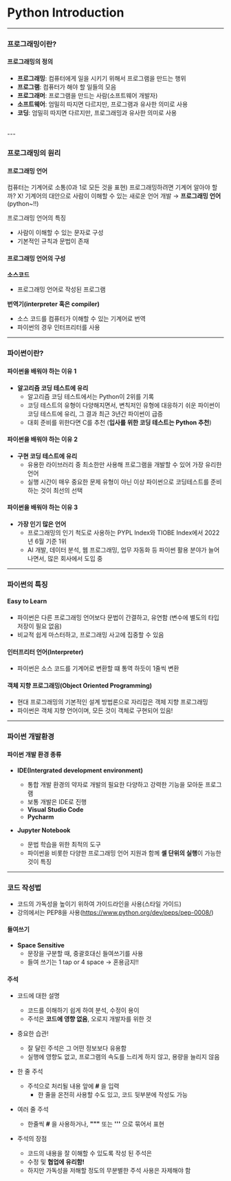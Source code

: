 # Python Introduction
---
### 프로그래밍이란?

#### 프로그래밍의 정의
- **프로그래밍**: 컴퓨터에게 일을 시키기 위해서 프로그램을 만드는 행위
- **프로그램**: 컴퓨터가 해야 할 일들의 모음
- **프로그래머**: 프로그램을 만드는 사람(소프트웨어 개발자)
- **소프트웨어**: 엄밀히 따지면 다르지만, 프로그램과 유사한 의미로 사용
- **코딩**: 엄밀히 따지면 다르지만, 프로그래밍과 유사한 의미로 사용
<br>
---

### 프로그래밍의 원리

#### 프로그래밍 언어

컴퓨터는 기계어로 소통(0과 1로 모든 것을 표현)
프로그래밍하려면 기계어 알아야 할까? X!
기계어의 대안으로 사람이 이해할 수 있는 새로운 언어 개발 → **프로그래밍 언어**(python~!!)

프로그래밍 언어의 특징
- 사람이 이해할 수 있는 문자로 구성
- 기본적인 규칙과 문법이 존재

#### 프로그래밍 언어의 구성
**소스코드**
- 프로그래밍 언어로 작성된 프로그램

**번역기(interpreter 혹은 compiler)**
- 소스 코드를 컴퓨터가 이해할 수 있는 기계어로 번역
- 파이썬의 경우 인터프리터를 사용

---

### 파이썬이란?

#### 파이썬을 배워야 하는 이유 1
- **알고리즘 코딩 테스트에 유리**
    - 알고리즘 코딩 테스트에서는 Python이 2위를 기록
    - 코딩 테스트의 유형이 다양해지면서, 변칙저인 유형에 대응하기 쉬운 
    파이썬이 코딩 테스트에 유리, 그 결과 최근 3년간 파이썬이 급증
    - 대회 준비를 위한다면 C를 추천
    (**입사를 위한 코딩 테스트는 Python 추천**)

#### 파이썬을 배워야 하는 이유 2
- **구현 코딩 테스트에 유리**
    - 유용한 라이브러리 중 최소한만 사용해 프로그램을 개발할 수 있어
    가장 유리한 언어
    - 실행 시간이 매우 중요한 문제 유형이 아닌 이상 파이썬으로 코딩테스트를
    준비하는 것이 최선의 선택

#### 파이썬을 배워야 하는 이유 3
- **가장 인기 많은 언어**
    - 프로그래밍의 인기 척도로 사용하는 PYPL Index와 TIOBE Index에서 2022년 6월 기준 1위
    - AI 개발, 데이터 분석, 웹 프로그래밍, 업무 자동화 등 파이썬 활용 분야가 늘어나면서,
     많은 회사에서 도입 중

---

### 파이썬의 특징

#### Easy to Learn
- 파이썬은 다른 프로그래밍 언어보다 문법이 간결하고, 유연함
(변수에 별도의 타입 저장이 필요 없음)
- 비교적 쉽게 마스터하고, 프로그래밍 사고에 집중할 수 있음

#### 인터프리터 언어(Interpreter)
- 파이썬은 소스 코드를 기계어로 변환할 떄 통역 하듯이 1줄씩 변환

#### 객체 지향 프로그래밍(Object Oriented Programming)
- 현대 프로그래밍의 기본적인 설계 방법론으로 자리잡은 객체 지향 프로그래밍
- 파이썬은 객체 지향 언어이며, 모든 것이 객체로 구현되어 있음!

---

### 파이썬 개발환경

#### 파이썬 개발 환경 종류
- **IDE(Intergrated development environment)**
    - 통합 개발 환경의 약자로 개발의 필요한 다양하고 강력한 기능을 모아둔 프로그램
    - 보통 개발은 IDE로 진행
    - **Visual Studio Code**
    - **Pycharm**

- **Jupyter Notebook**
    - 문법 학습을 위한 최적의 도구
    - 파이썬을 비롯한 다양한 프로그래밍 언어 지원과 함께 **셀 단위의 실행**이 가능한 것이 특징
---
### 코드 작성법

- 코드의 가독성을 높이기 위하여 가이드라인을 사용(스타일 가이드)
- 강의에서는 PEP8을 사용(https://www.python.org/dev/peps/pep-0008/)

#### 들여쓰기
- **Space Sensitive**
    - 문장을 구분할 때, 중괄호대신 들여쓰기를 사용
    - 들여 쓰기는 1 tap or 4 space → 혼용금지!!

#### 주석
- 코드에 대한 설명
    - 코드를 이해하기 쉽게 하여 분석, 수정이 용이
    - 주석은 **코드에 영향 없음**, 오로지 개발자를 위한 것
- 중요한 습관!
    - 잘 달린 주석은 그 어떤 정보보다 유용함
    - 실행에 영향도 없고, 프로그램의 속도를 느리게 하지 않고, 용량을 늘리지 않음

- 한 줄 주석
    - 주석으로 처리될 내용 앞에 **#** 을 입력
        - 한 줄을 온전히 사용할 수도 있고, 코드 뒷부분에 작성도 가능

- 여러 줄 주석
    - 한줄씩 **#** 을 사용하거나, **"""** 또는 **'''** 으로 묶어서 표현

- 주석의 장점
    - 코드의 내용을 잘 이해할 수 있도록 작성 된 주석은
    - 수정 및 **협업에 유리함!**
    - 하지만 가독성을 저해할 정도의 무분별한 주석 사용은 자제해야 함





